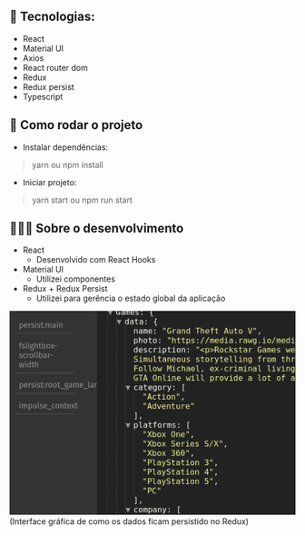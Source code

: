 ## 🚀 Tecnologias:

- React
- Material UI
- Axios
- React router dom
- Redux
- Redux persist
- Typescript

## 🛑 Como rodar o projeto

- Instalar dependências:

> yarn
> ou
> npm install

- Iniciar projeto:

> yarn start
> ou
> npm run start

## 👩🏻‍💻 Sobre o desenvolvimento

- React
  - Desenvolvido com React Hooks
- Material UI
  - Utilizei componentes
- Redux + Redux Persist
  - Utilizei para gerência o estado global da aplicação

![Image](.github/image.png)
(Interface gráfica de como os dados ficam persistido no Redux)
